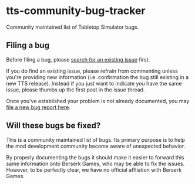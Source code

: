 # tts-community-bug-tracker

Community maintained list of Tabletop Simulator bugs.

## Filing a bug

Before filing a bug, please [search for an existing issue](https://github.com/tts-community/tts-community-bug-tracker/issues) first.

If you do find an existing issue, please refrain from commenting unless you're providing new information (i.e. confirmation the bug still existing in a new TTS release). Instead if you just want to indicate you have the same issue, please thumbs up the first post in the issue thread.

Once you've established your problem is not already documented, you may [file a new bug report here](https://github.com/tts-community/tts-community-bug-tracker/issues/new/choose).

## Will these bugs be fixed?

This is a community maintained list of bugs. Its primary purpose is to help the mod development community become aware of unexpected behavior.

By properly documenting the bugs it should make it easier to forward this same information onto Berserk Games, who may be able to fix the issues. However, to be perfectly clear, we have no official affliation with Berserk Games.
